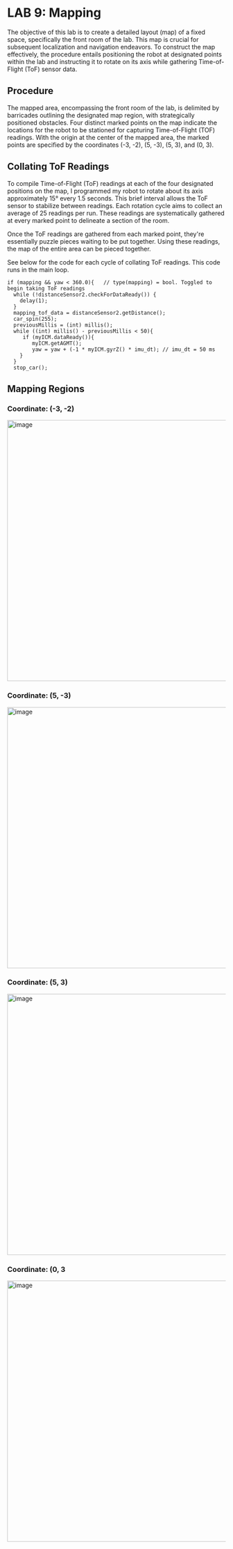 # LAB 9: Mapping 
The objective of this lab is to create a detailed layout (map) of  a fixed space, specifically the front room of the lab. This map is crucial for subsequent localization and navigation endeavors. To construct the map effectively, the procedure entails positioning the robot at designated points within the lab and instructing it to rotate on its axis while gathering Time-of-Flight (ToF) sensor data.

## Procedure 
The mapped area, encompassing the front room of the lab, is delimited by barricades outlining the designated map region, with strategically positioned obstacles. Four distinct marked points on the map indicate the locations for the robot to be stationed for capturing Time-of-Flight (TOF) readings.
With the origin at the center of the mapped area, the marked points are specified by the coordinates (-3, -2), (5, -3), (5, 3), and (0, 3). 

## Collating ToF Readings
To compile Time-of-Flight (ToF) readings at each of the four designated positions on the map, I programmed my robot to rotate about its axis approximately 15° every 1.5 seconds. This brief interval allows the ToF sensor to stabilize between readings. Each rotation cycle aims to collect an average of 25 readings per run. These readings are systematically gathered at every marked point to delineate a section of the room.

Once the ToF readings are gathered from each marked point, they're essentially puzzle pieces waiting to be put together. Using these readings, the map of the entire area can be pieced together. 

See below for the code for each cycle of collating ToF readings. This code runs in the main loop. 

```
if (mapping && yaw < 360.0){   // type(mapping) = bool. Toggled to begin taking ToF readings
  while (!distanceSensor2.checkForDataReady()) {
    delay(1);
  }
  mapping_tof_data = distanceSensor2.getDistance(); 
  car_spin(255);
  previousMillis = (int) millis(); 
  while ((int) millis() - previousMillis < 50){
     if (myICM.dataReady()){
        myICM.getAGMT();
        yaw = yaw + (-1 * myICM.gyrZ() * imu_dt); // imu_dt = 50 ms 
    }
  }
  stop_car(); 
```

## Mapping Regions  
### Coordinate: (-3, -2)  

<img width="600" alt="image" src="https://github.com/edake1/ECE-4160-Dake.github.io/assets/74028493/959db3ac-cc82-4adf-9c86-1f7dcf3a7261">  

### Coordinate: (5, -3)  

<img width="600" alt="image" src="https://github.com/edake1/ECE-4160-Dake.github.io/assets/74028493/ce387f8b-1617-48c4-b189-38e66b283b84">  

### Coordinate: (5, 3)  

<img width="600" alt="image" src="https://github.com/edake1/ECE-4160-Dake.github.io/assets/74028493/c5bbe826-9aaa-4cc4-8a4a-bbb269aa0634">  

### Coordinate: (0, 3  

<img width="600" alt="image" src="https://github.com/edake1/ECE-4160-Dake.github.io/assets/74028493/a9dac414-9243-4e6f-8824-df13e757c74e">  






